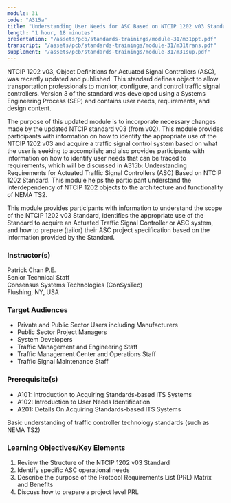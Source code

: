 ```yaml
---
module: 31
code: "A315a"
title: "Understanding User Needs for ASC Based on NTCIP 1202 v03 Standard (Updated 2021)"
length: "1 hour, 18 minutes"
presentation: "/assets/pcb/standards-trainings/module-31/m31ppt.pdf"
transcript: "/assets/pcb/standards-trainings/module-31/m31trans.pdf"
supplement: "/assets/pcb/standards-trainings/module-31/m31sup.pdf"
---
```

NTCIP 1202 v03, Object Definitions for Actuated Signal Controllers (ASC), was recently updated and published. This standard defines object to allow transportation professionals to monitor, configure, and control traffic signal controllers. Version 3 of the standard was developed using a Systems Engineering Process (SEP) and contains user needs, requirements, and design content.

The purpose of this updated module is to incorporate necessary changes made by the updated NTCIP standard v03 (from v02). This module provides participants with information on how to identify the appropriate use of the NTCIP 1202 v03 and acquire a traffic signal control system based on what the user is seeking to accomplish; and also provides participants with information on how to identify user needs that can be traced to requirements, which will be discussed in A315b: Understanding Requirements for Actuated Traffic Signal Controllers (ASC) Based on NTCIP 1202 Standard. This module helps the participant understand the interdependency of NTCIP 1202 objects to the architecture and functionality of NEMA TS2.

This module provides participants with information to understand the scope of the NTCIP 1202 v03 Standard, identifies the appropriate use of the Standard to acquire an Actuated Traffic Signal Controller or ASC system, and how to prepare (tailor) their ASC project specification based on the information provided by the Standard.

### Instructor(s)
Patrick Chan P.E.  
Senior Technical Staff  
Consensus Systems Technologies (ConSysTec)  
Flushing, NY, USA

### Target Audiences
* Private and Public Sector Users including Manufacturers
* Public Sector Project Managers
* System Developers
* Traffic Management and Engineering Staff
* Traffic Management Center and Operations Staff
* Traffic Signal Maintenance Staff

### Prerequisite(s)
* A101: Introduction to Acquiring Standards-based ITS Systems
* A102: Introduction to User Needs Identification
* A201: Details On Acquiring Standards-based ITS Systems

Basic understanding of traffic controller technology standards (such as NEMA TS2)

### Learning Objectives/Key Elements
1. Review the Structure of the NTCIP 1202 v03 Standard
2. Identify specific ASC operational needs
3. Describe the purpose of the Protocol Requirements List (PRL) Matrix and Benefits
4. Discuss how to prepare a project level PRL 